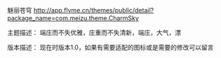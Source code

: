 魅丽苍穹
http://app.flyme.cn/themes/public/detail?package_name=com.meizu.theme.CharmSky

主题描述：
端庄而不失优雅，庄重而不失清新，端庄，大气，漂

版本描述：
现在时版本1.0，如果有需要适配的图标或是需要的修改可以留言
